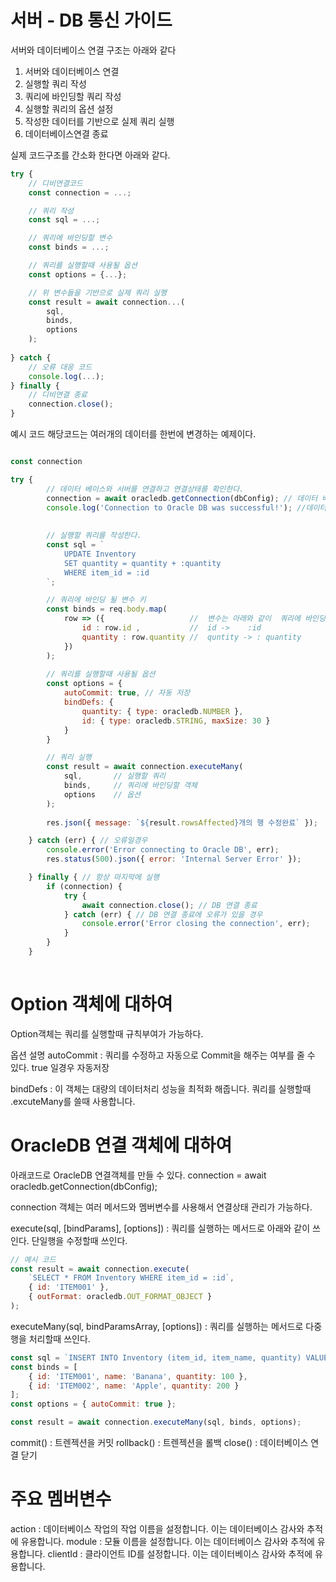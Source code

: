 # 서버 - DB 통신 가이드

서버와 데이터베이스 연결 구조는 아래와 같다

1. 서버와 데이터베이스 연결
2. 실행할 쿼리 작성
3. 쿼리에 바인딩할 쿼리 작성
4. 실행할 쿼리의 옵션 설정
5. 작성한 데이터를 기반으로 실제 쿼리 실행
6. 데이터베이스연결 종료

실제 코드구조를 간소화 한다면 아래와 같다.

```javascript
try {
    // 디비연결코드
    const connection = ...;

    // 쿼리 작성
    const sql = ...;

    // 쿼리에 바인딩할 변수
    const binds = ...;

    // 쿼리를 실행할때 사용될 옵션
    const options = {...};

    // 위 변수들을 기반으로 실제 쿼리 실행
    const result = await connection...(
        sql,
        binds,
        options
    );
    
} catch {
    // 오류 대응 코드
    console.log(...);
} finally {
    // 디비연결 종료
    connection.close();
}

```

예시 코드
해당코드는 여러개의 데이터를 한번에 변경하는 예제이다.

```javascript

const connection

try {
        // 데이터 베이스와 서버를 연결하고 연결상태를 확인한다.
        connection = await oracledb.getConnection(dbConfig); // 데이터 베이스 연결
        console.log('Connection to Oracle DB was successful!'); //데이터 베이스 연결 확인
    
       
        // 실행할 쿼리를 작성한다.
        const sql = `
            UPDATE Inventory
            SET quantity = quantity + :quantity
            WHERE item_id = :id
        `;

        // 쿼리에 바인딩 될 변수 키
        const binds = req.body.map(
            row => ({                   //  변수는 아래와 같이  쿼리에 바인딩 된다.
                id : row.id ,           //  id ->    :id
                quantity : row.quantity //  quntity -> : quantity
            })
        );
        
        // 쿼리를 실행할때 사용될 옵션
        const options = {
            autoCommit: true, // 자동 저장
            bindDefs: { 
                quantity: { type: oracledb.NUMBER },
                id: { type: oracledb.STRING, maxSize: 30 }
            }
        }

        // 쿼리 실행
        const result = await connection.executeMany(
            sql,       // 실행할 쿼리
            binds,     // 쿼리에 바인딩할 객체
            options    // 옵션
        );
        
        res.json({ message: `${result.rowsAffected}개의 행 수정완료` });  // 쿼리를 실행한 결과 반환

    } catch (err) { // 오류일경우
        console.error('Error connecting to Oracle DB', err);
        res.status(500).json({ error: 'Internal Server Error' });

    } finally { // 항상 마지막에 실행 
        if (connection) { 
            try {
                await connection.close(); // DB 연결 종료
            } catch (err) { // DB 연결 종료에 오류가 있을 경우
                console.error('Error closing the connection', err);
            }
        }
    }
    
```


# Option 객체에 대하여
Option객체는 쿼리를 실행할때 규칙부여가 가능하다.

옵션 설명 
autoCommit : 쿼리를 수정하고 자동으로 Commit을 해주는 여부를 줄 수 있다. true 일경우 자동저장 

bindDefs : 이 객체는 대량의 데이터처리 성능을 최적화 해줍니다. 쿼리를 실행할때 .excuteMany를 쓸때 사용합니다.


# OracleDB 연결 객체에 대하여
아래코드로 OracleDB 연결객체를 만들 수 있다.
connection = await oracledb.getConnection(dbConfig);

connection 객체는 여러 메서드와 멤버변수를 사용해서 연결상태 관리가 가능하다.

execute(sql, [bindParams], [options]) 
: 쿼리를 실행하는 메서드로 아래와 같이 쓰인다. 단일행을 수정할때 쓰인다.

```javascript
// 예시 코드
const result = await connection.execute(
    `SELECT * FROM Inventory WHERE item_id = :id`,
    { id: 'ITEM001' },
    { outFormat: oracledb.OUT_FORMAT_OBJECT }
);
```

executeMany(sql, bindParamsArray, [options])
: 쿼리를 실행하는 메서드로 다중행을 처리할때 쓰인다.

```javascript
const sql = `INSERT INTO Inventory (item_id, item_name, quantity) VALUES (:id, :name, :quantity)`;
const binds = [
    { id: 'ITEM001', name: 'Banana', quantity: 100 },
    { id: 'ITEM002', name: 'Apple', quantity: 200 }
];
const options = { autoCommit: true };

const result = await connection.executeMany(sql, binds, options);
```

commit() : 트렌젝션을 커밋
rollback() : 트렌젝션을 롤백
close() : 데이터베이스 연결 닫기


# 주요 멤버변수

action : 데이터베이스 작업의 작업 이름을 설정합니다. 이는 데이터베이스 감사와 추적에 유용합니다.
module : 모듈 이름을 설정합니다. 이는 데이터베이스 감사와 추적에 유용합니다.
clientId : 클라이언트 ID를 설정합니다. 이는 데이터베이스 감사와 추적에 유용합니다.



